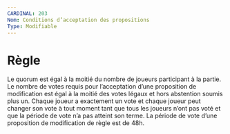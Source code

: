 ```yaml
---
CARDINAL: 203
Nom: Conditions d’acceptation des propositions
Type: Modifiable
---
```


# Règle

Le quorum est égal à la moitié du nombre de joueurs participant à la partie. Le nombre de
votes requis pour l’acceptation d’une proposition de modification est égal à la moitié des
votes légaux et hors abstention soumis plus un. Chaque joueur a exactement un vote et
chaque joueur peut changer son vote à tout moment tant que tous les joueurs n’ont pas voté
et que la période de vote n’a pas atteint son terme. La période de vote d’une proposition de
modification de règle est de 48h.
